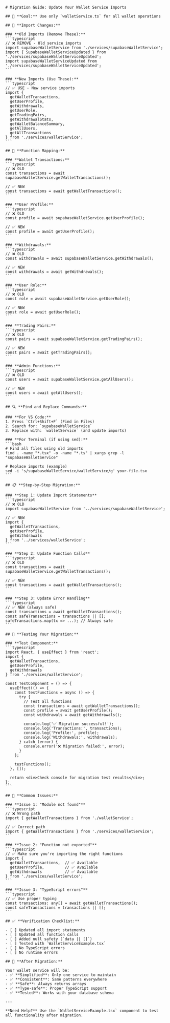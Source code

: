     # Migration Guide: Update Your Wallet Service Imports

    ## 🎯 **Goal:** Use only `walletService.ts` for all wallet operations

    ## 📝 **Import Changes:**

    ### **Old Imports (Remove These):**
    ```typescript
    // ❌ REMOVE - Old service imports
    import supabaseWalletService from './services/supabaseWalletService';
    import { SupabaseWalletServiceUpdated } from './services/supabaseWalletServiceUpdated';
    import supabaseWalletServiceUpdated from './services/supabaseWalletServiceUpdated';
    ```

    ### **New Imports (Use These):**
    ```typescript
    // ✅ USE - New service imports
    import { 
      getWalletTransactions, 
      getUserProfile, 
      getWithdrawals, 
      getUserRole, 
      getTradingPairs,
      getWithdrawalStats,
      getWalletBalanceSummary,
      getAllUsers,
      getAllTransactions
    } from './services/walletService';
    ```

    ## 🔄 **Function Mapping:**

    ### **Wallet Transactions:**
    ```typescript
    // ❌ OLD
    const transactions = await supabaseWalletService.getWalletTransactions();

    // ✅ NEW
    const transactions = await getWalletTransactions();
    ```

    ### **User Profile:**
    ```typescript
    // ❌ OLD
    const profile = await supabaseWalletService.getUserProfile();

    // ✅ NEW
    const profile = await getUserProfile();
    ```

    ### **Withdrawals:**
    ```typescript
    // ❌ OLD
    const withdrawals = await supabaseWalletService.getWithdrawals();

    // ✅ NEW
    const withdrawals = await getWithdrawals();
    ```

    ### **User Role:**
    ```typescript
    // ❌ OLD
    const role = await supabaseWalletService.getUserRole();

    // ✅ NEW
    const role = await getUserRole();
    ```

    ### **Trading Pairs:**
    ```typescript
    // ❌ OLD
    const pairs = await supabaseWalletService.getTradingPairs();

    // ✅ NEW
    const pairs = await getTradingPairs();
    ```

    ### **Admin Functions:**
    ```typescript
    // ❌ OLD
    const users = await supabaseWalletService.getAllUsers();

    // ✅ NEW
    const users = await getAllUsers();
    ```

    ## 🔍 **Find and Replace Commands:**

    ### **For VS Code:**
    1. Press `Ctrl+Shift+F` (Find in Files)
    2. Search for: `supabaseWalletService`
    3. Replace with: `walletService` (and update imports)

    ### **For Terminal (if using sed):**
    ```bash
    # Find all files using old imports
    find . -name "*.tsx" -o -name "*.ts" | xargs grep -l "supabaseWalletService"

    # Replace imports (example)
    sed -i 's/supabaseWalletService/walletService/g' your-file.tsx
    ```

    ## 📋 **Step-by-Step Migration:**

    ### **Step 1: Update Import Statements**
    ```typescript
    // ❌ OLD
    import supabaseWalletService from '../services/supabaseWalletService';

    // ✅ NEW
    import { 
      getWalletTransactions, 
      getUserProfile, 
      getWithdrawals 
    } from '../services/walletService';
    ```

    ### **Step 2: Update Function Calls**
    ```typescript
    // ❌ OLD
    const transactions = await supabaseWalletService.getWalletTransactions();

    // ✅ NEW
    const transactions = await getWalletTransactions();
    ```

    ### **Step 3: Update Error Handling**
    ```typescript
    // ✅ NEW (always safe)
    const transactions = await getWalletTransactions();
    const safeTransactions = transactions || [];
    safeTransactions.map(tx => ...); // Always safe
    ```

    ## 🧪 **Testing Your Migration:**

    ### **Test Component:**
    ```typescript
    import React, { useEffect } from 'react';
    import { 
      getWalletTransactions, 
      getUserProfile, 
      getWithdrawals 
    } from './services/walletService';

    const TestComponent = () => {
      useEffect(() => {
        const testFunctions = async () => {
          try {
            // Test all functions
            const transactions = await getWalletTransactions();
            const profile = await getUserProfile();
            const withdrawals = await getWithdrawals();
            
            console.log('✅ Migration successful!');
            console.log('Transactions:', transactions);
            console.log('Profile:', profile);
            console.log('Withdrawals:', withdrawals);
          } catch (error) {
            console.error('❌ Migration failed:', error);
          }
        };
        
        testFunctions();
      }, []);

      return <div>Check console for migration test results</div>;
    };
    ```

    ## 🚨 **Common Issues:**

    ### **Issue 1: "Module not found"**
    ```typescript
    // ❌ Wrong path
    import { getWalletTransactions } from './walletService';

    // ✅ Correct path
    import { getWalletTransactions } from './services/walletService';
    ```

    ### **Issue 2: "Function not exported"**
    ```typescript
    // ✅ Make sure you're importing the right functions
    import { 
      getWalletTransactions,  // ✅ Available
      getUserProfile,         // ✅ Available
      getWithdrawals          // ✅ Available
    } from './services/walletService';
    ```

    ### **Issue 3: "TypeScript errors"**
    ```typescript
    // ✅ Use proper typing
    const transactions: any[] = await getWalletTransactions();
    const safeTransactions = transactions || [];
    ```

    ## ✅ **Verification Checklist:**

    - [ ] Updated all import statements
    - [ ] Updated all function calls
    - [ ] Added null safety (`data || []`)
    - [ ] Tested with `WalletServiceExample.tsx`
    - [ ] No TypeScript errors
    - [ ] No runtime errors

    ## 🎉 **After Migration:**

    Your wallet service will be:
    - ✅ **Simplified**: Only one service to maintain
    - ✅ **Consistent**: Same patterns everywhere
    - ✅ **Safe**: Always returns arrays
    - ✅ **Type-safe**: Proper TypeScript support
    - ✅ **Tested**: Works with your database schema

    ---

    **Need Help?** Use the `WalletServiceExample.tsx` component to test all functionality after migration.
